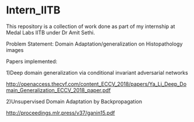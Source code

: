 # Intern_IITB
This repository is a collection of work done as part of my internship at Medal Labs IITB under Dr Amit Sethi.


Problem Statement: Domain Adaptation/generalization on Histopathology images


Papers implemented:

1)Deep domain generalization via conditional invariant adversarial networks

http://openaccess.thecvf.com/content_ECCV_2018/papers/Ya_Li_Deep_Domain_Generalization_ECCV_2018_paper.pdf

2)Unsupervised Domain Adaptation by Backpropagation

http://proceedings.mlr.press/v37/ganin15.pdf






